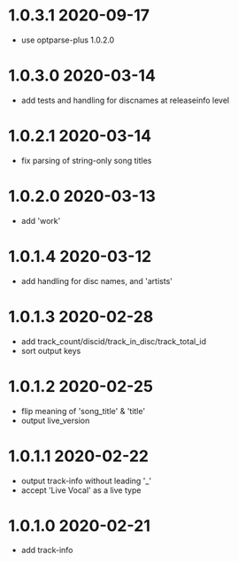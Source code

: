 1.0.3.1 2020-09-17
==================
- use optparse-plus 1.0.2.0

1.0.3.0 2020-03-14
==================
- add tests and handling for discnames at releaseinfo level

1.0.2.1 2020-03-14
==================
- fix parsing of string-only song titles

1.0.2.0 2020-03-13
==================
- add 'work'

1.0.1.4 2020-03-12
==================
- add handling for disc names, and 'artists'

1.0.1.3 2020-02-28
==================
- add track_count/discid/track_in_disc/track_total_id
- sort output keys

1.0.1.2 2020-02-25
==================
- flip meaning of 'song_title' & 'title'
- output live_version

1.0.1.1 2020-02-22
==================
- output track-info without leading '_'
- accept 'Live Vocal' as a live type

1.0.1.0 2020-02-21
==================
- add track-info
